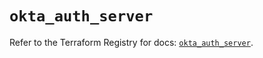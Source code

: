 # `okta_auth_server`

Refer to the Terraform Registry for docs: [`okta_auth_server`](https://registry.terraform.io/providers/okta/okta/4.11.0/docs/resources/auth_server).
